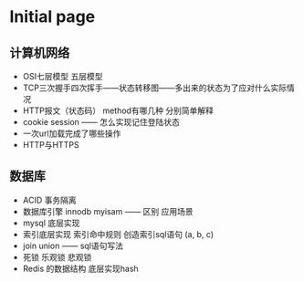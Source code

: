 # Initial page

##  计算机网络

* OSI七层模型  五层模型
* TCP三次握手四次挥手——状态转移图——多出来的状态为了应对什么实际情况
* HTTP报文（状态码） method有哪几种 分别简单解释
* cookie session —— 怎么实现记住登陆状态
* 一次url加载完成了哪些操作
* HTTP与HTTPS



## 数据库

* ACID 事务隔离
* 数据库引擎 innodb myisam —— 区别 应用场景
* mysql 底层实现
* 索引底层实现 索引命中规则 创造索引sql语句 \(a, b, c\)
* join union —— sql语句写法
* 死锁 乐观锁 悲观锁
* Redis 的数据结构 底层实现hash

